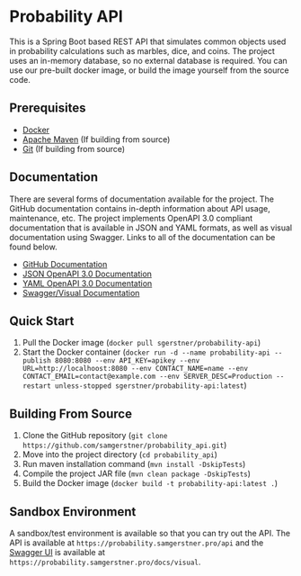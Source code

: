 # Probability API
This is a Spring Boot based REST API that simulates common objects used in probability calculations such as marbles, dice, and coins. The project uses an in-memory database, so no external database is required. You can use our pre-built docker image, or build the image yourself from the source code.

## Prerequisites
- [Docker](https://docs.docker.com/get-docker/)
- [Apache Maven](https://maven.apache.org/download.cgi) (If building from source)
- [Git](https://git-scm.com/downloads) (If building from source)

## Documentation
There are several forms of documentation available for the project. The GitHub documentation contains in-depth information about API usage, maintenance, etc. The project implements OpenAPI 3.0 compliant documentation that is available in JSON and YAML formats, as well as visual documentation using Swagger. Links to all of the documentation can be found below.
- [GitHub Documentation](https://github.com/samgerstner/probability_api/wiki)
- [JSON OpenAPI 3.0 Documentation](https://probability.samgerstner.pro/docs)
- [YAML OpenAPI 3.0 Documentation](https://probability.samgerstner.pro/docs.yaml)
- [Swagger/Visual Documentation](https://probability.samgerstner.pro/docs/visual)

## Quick Start
1. Pull the Docker image (`docker pull sgerstner/probability-api`)
2. Start the Docker container (`docker run -d --name probability-api
                                --publish 8080:8080 --env API_KEY=apikey
                                --env URL=http://localhoost:8080
                                --env CONTACT_NAME=name
                                --env CONTACT_EMAIL=contact@example.com
                                --env SERVER_DESC=Production
                                --restart unless-stopped
                                sgerstner/probability-api:latest`)

## Building From Source
1. Clone the GitHub repository (`git clone https://github.com/samgerstner/probability_api.git`)
2. Move into the project directory (`cd probability_api`)
3. Run maven installation command (`mvn install -DskipTests`)
4. Compile the project JAR file (`mvn clean package -DskipTests`)
4. Build the Docker image (`docker build -t probability-api:latest .`)

## Sandbox Environment
A sandbox/test environment is available so that you can try out the API. The API is available at `https://probability.samgerstner.pro/api` and the [Swagger UI](https://probability.samgerstner.pro/docs/visual) is available at `https://probability.samgerstner.pro/docs/visual`.